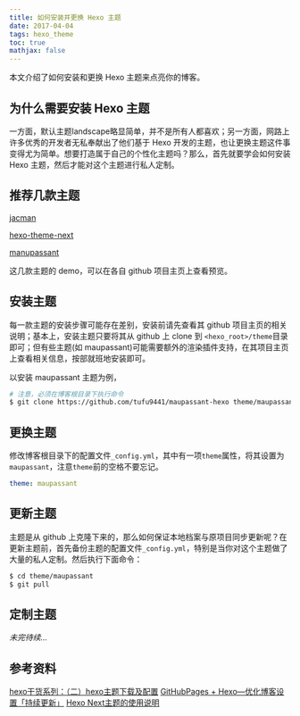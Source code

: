 ```yaml
---
title: 如何安装并更换 Hexo 主题
date: 2017-04-04
tags: hexo_theme
toc: true
mathjax: false
---
```


本文介绍了如何安装和更换 Hexo 主题来点亮你的博客。

<!--more-->

## 为什么需要安装 Hexo 主题

一方面，默认主题landscape略显简单，并不是所有人都喜欢；另一方面，网路上许多优秀的开发者无私奉献出了他们基于 Hexo 开发的主题，也让更换主题这件事变得尤为简单。想要打造属于自己的个性化主题吗？那么，首先就要学会如何安装 Hexo 主题，然后才能对这个主题进行私人定制。


## 推荐几款主题

[jacman](https://github.com/wuchong/jacman)

[hexo-theme-next](https://github.com/iissnan/hexo-theme-next)

[manupassant](https://github.com/tufu9441/maupassant-hexo)

这几款主题的 demo，可以在各自 github 项目主页上查看预览。


## 安装主题

每一款主题的安装步骤可能存在差别，安装前请先查看其 github 项目主页的相关说明；基本上，安装主题只要将其从 github 上 clone 到 `<hexo_root>/theme`目录即可；但有些主题(如 maupassant)可能需要额外的渲染插件支持，在其项目主页上查看相关信息，按部就班地安装即可。

以安装 maupassant 主题为例，

```bash
# 注意，必须在博客根目录下执行命令
$ git clone https://github.com/tufu9441/maupassant-hexo theme/maupassant
```


## 更换主题

修改博客根目录下的配置文件`_config.yml`，其中有一项`theme`属性，将其设置为`maupassant`，注意`theme`前的空格不要忘记。

```yaml
theme: maupassant
```


## 更新主题

主题是从 github 上克隆下来的，那么如何保证本地档案与原项目同步更新呢？在更新主题前，首先备份主题的配置文件`_config.yml`，特别是当你对这个主题做了大量的私人定制。然后执行下面命令：

```bash
$ cd theme/maupassant
$ git pull
```


## 定制主题

_未完待续..._


## 参考资料

[hexo干货系列：（二）hexo主题下载及配置](http://www.jianshu.com/p/ebc3b4281d52)
[GitHubPages + Hexo—优化博客设置「持续更新」](http://www.jianshu.com/p/8bc99172bae8)
[Hexo Next主题的使用说明](http://wenjunjiang.win/2016/10/23/Hexo%20Next主题的使用说明/)
